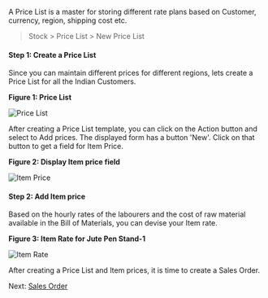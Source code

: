 
<p class="lead">A Price List is a master for storing different rate plans based on Customer, currency, region, shipping cost etc. </p>

> Stock > Price List > New Price List

#### Step 1: Create a Price List 

Since you can maintain different prices for different regions, lets create a Price List for all the Indian Customers.

__Figure 1: Price List__

![Price List](/assets/manual_erpnext_com/old_images/erpnext/m-t-o-pricelist.png)

After creating a Price List template, you can click on the Action button and select to Add prices. The displayed form has a button 'New'. Click on that button to get a field for Item Price.

__Figure 2: Display Item price field__

![Item Price](/assets/manual_erpnext_com/old_images/erpnext/m-t-o-item-rate.png)

#### Step 2: Add Item price

Based on the hourly rates of the labourers and the cost of raw material available in the Bill of Materials, you can devise your Item rate.

__Figure 3: Item Rate for Jute Pen Stand-1__

![Item Rate](/assets/manual_erpnext_com/old_images/erpnext/m-t-o-final-rate.png)

After creating a Price List and Item prices, it is time to create a Sales Order.

Next: [Sales Order](/contents/guide-books/make-to-order/sales-order)